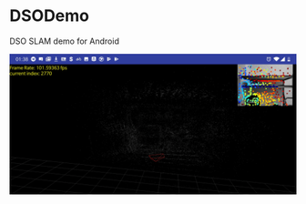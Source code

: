 # DSODemo
DSO SLAM demo for Android

<p align="left">
  <img src="/images/example2.png" width="800" syle="padding: 40px" >

</p>
